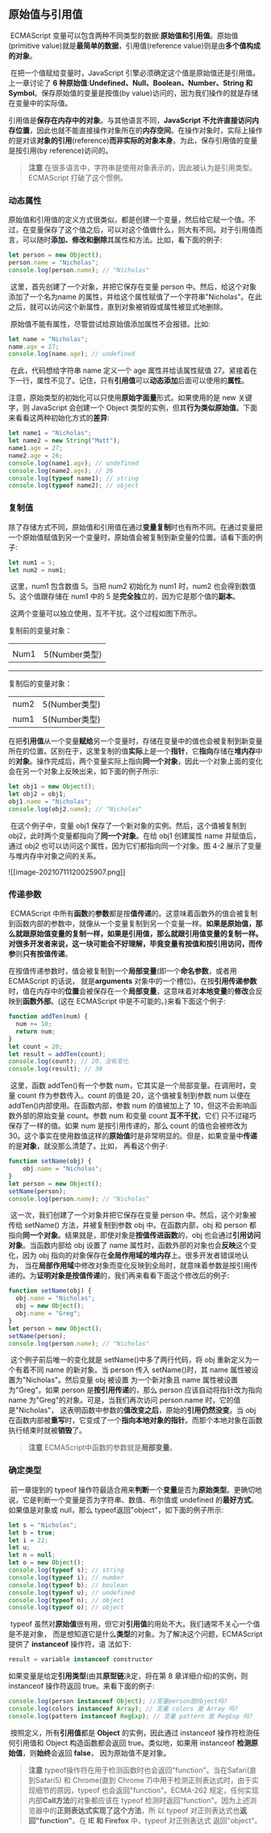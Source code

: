 ## 原始值与引用值

​	ECMAScript 变量可以包含两种不同类型的数据:**原始值和引用值**。原始值(primitive value)就是**最简单的数据**，引用值(reference value)则是由**多个值构成的对象**。

​	在把一个值赋给变量时，JavaScript 引擎必须确定这个值是原始值还是引用值。上一章讨论了 **6 种原始值**:**Undefined、Null、Boolean、Number、String 和 Symbol**。保存原始值的变量是按值(by value)访问的，因为我们操作的就是存储在变量中的实际值。

​	引用值是**保存在内存中的对象**。与其他语言不同，**JavaScript 不允许直接访问内存位置**，因此也就不能直接操作对象所在的**内存空间**。在操作对象时，实际上操作的是对该**对象的引用**(reference)**而非实际的对象本身**。为此，保存引用值的变量是按引用(by reference)访问的。

> **注意** 在很多语言中，字符串是使用对象表示的，因此被认为是引用类型。ECMAScript 打破了这个惯例。

### 动态属性

​	原始值和引用值的定义方式很类似，都是创建一个变量，然后给它赋一个值。不过，在变量保存了这个值之后，可以对这个值做什么，则大有不同。对于引用值而言，可以随时**添加、修改和删除**其属性和方法。比如，看下面的例子:

```javascript
let person = new Object();
person.name = "Nicholas"; 
console.log(person.name); // "Nicholas"
```

​	这里，首先创建了一个对象，并把它保存在变量 person 中。然后，给这个对象添加了一个名为name 的属性，并给这个属性赋值了一个字符串"Nicholas"。在此之后，就可以访问这个新属性，直到对象被销毁或属性被显式地删除。

​	原始值不能有属性，尽管尝试给原始值添加属性不会报错。比如:

```javascript
let name = "Nicholas";
name.age = 27; 
console.log(name.age); // undefined
```

​	在此，代码想给字符串 name 定义一个 age 属性并给该属性赋值 27。紧接着在下一行，属性不见了。记住，只有**引用值**可以**动态添加**后面可以使用的**属性**。

​	注意，原始类型的初始化可以只使用**原始字面量**形式。如果使用的是 new 关键字，则 JavaScript 会创建一个 Object 类型的实例，但其**行为类似原始值**。下面来看看这两种初始化方式的**差异**:

```javascript
let name1 = "Nicholas";
let name2 = new String("Matt");
name1.age = 27;
name2.age = 26;
console.log(name1.age); // undefined
console.log(name2.age); // 26
console.log(typeof name1); // string
console.log(typeof name2); // object
```

### 复制值

​	除了存储方式不同，原始值和引用值在通过**变量复制**时也有所不同。在通过变量把一个原始值赋值到另一个变量时，原始值会被复制到新变量的位置。请看下面的例子:

```javascript
let num1 = 5;
let num2 = num1;
```

​	这里，num1 包含数值 5。当把 num2 初始化为 num1 时，num2 也会得到数值 5。这个值跟存储在 num1 中的 5 是**完全独**立的，因为它是那个值的**副本**。

​	这两个变量可以独立使用，互不干扰。这个过程如图下所示。

复制前的变量对象：

|      |               |
| :--: | :-----------: |
|      |               |
| Num1 | 5(Number类型) |

---

复制后的变量对象：

|      |               |
| :--: | :-----------: |
| num2 | 5(Number类型) |
| num1 | 5(Number类型) |

​	在把**引用值**从一个变量**赋给**另一个变量时，存储在变量中的值也会被复制到新变量所在的位置。区别在于，这里复制的值**实际**上是一个**指针**，它**指向**存储在**堆内存**中的**对象**。操作完成后，两个变量实际上指向**同一个对象**，因此一个对象上面的变化会在另一个对象上反映出来，如下面的例子所示:

```javascript
let obj1 = new Object();
let obj2 = obj1;
obj1.name = "Nicholas"; 
console.log(obj2.name); // "Nicholas"
```

​	在这个例子中，变量 obj1 保存了一个新对象的实例。然后，这个值被复制到 obj2，此时两个变量都指向了**同一个对象**。在给 obj1 创建属性 name 并赋值后，通过 obj2 也可以访问这个属性，因为它们都指向同一个对象。图 4-2 展示了变量与堆内存中对象之间的关系。

![[image-20210711120025907.png]]

### 传递参数

​	ECMAScript 中所有**函数**的**参数**都是按**值传递**的。这意味着函数外的值会被复制到函数内部的参数中，就像从一个变量复制到另一个变量一样。**如果是原始值，那么就跟原始值变量的复制一样，如果是引用值，那么就跟引用值变量的复制一样。**对很多开发者来说，这一块可能会不好理解，毕竟变量有按值和按引用访问，而**传参**则**只有按值传递**。

​	在按值传递参数时，值会被复制到一个**局部变量**(即一个**命名参数**，或者用 ECMAScript 的话说， 就是**arguments** 对象中的一个槽位)。在按**引用传递参数**时，值在内存中的**位置**会被保存在一个**局部变量**，这意味着对**本地变量**的**修改**会反映到**函数外部**。(这在 ECMAScript 中是不可能的。)来看下面这个例子:

```javascript
function addTen(num) {
  num += 10;
  return num;
}
let count = 20;
let result = addTen(count); 
console.log(count); // 20，没有变化 
console.log(result); // 30
```

​	这里，函数 addTen()有一个参数 num，它其实是一个局部变量。在调用时，变量 count 作为参数传入。count 的值是 20，这个值被复制到参数 num 以便在 addTen()内部使用。在函数内部，参数 num 的值被加上了 10，但这不会影响函数外部的原始变量 count。参数 num 和变量 count **互不干扰**，它们 只不过碰巧保存了一样的值。如果 num 是按引用传递的，那么 count 的值也会被修改为 30。这个事实在使用数值这样的**原始值**时是非常明显的。但是，如果变量中**传递**的是**对象**，就没那么清楚了。比如， 再看这个例子:

```javascript
function setName(obj) { 
	obj.name = "Nicholas";
}
let person = new Object();
setName(person);
console.log(person.name); // "Nicholas"
```

​	这一次，我们创建了一个对象并把它保存在变量 person 中。然后，这个对象被传给 setName() 方法，并被复制到参数 obj 中。在函数内部，obj 和 person 都指向**同一个对象**。结果就是，即使对象是**按值传进函数**的，obj 也会通过**引用访问对象**。当函数内部给 obj 设置了 name 属性时，函数外部的对象也会**反映**这个变化，因为 obj 指向的对象保存在**全局作用域的堆内存**上。很多开发者错误地认为， 当在**局部作用域**中修改对象而变化反映到全局时，就意味着参数是按引用传递的。为**证明对象是按值传递**的，我们再来看看下面这个修改后的例子:

```javascript
function setName(obj) {
  obj.name = "Nicholas";
  obj = new Object();
  obj.name = "Greg";
}
let person = new Object();
setName(person);
console.log(person.name); // "Nicholas"
```

​	这个例子前后唯一的变化就是 setName()中多了两行代码，将 obj 重新定义为一个有着不同 name 的新对象。当 person 传入 setName()时，其 name 属性被设置为"Nicholas"。然后变量 obj 被设置 为一个新对象且 name 属性被设置为"Greg"。如果 person 是**按引用传递**的，那么 person 应该自动将指针改为指向 name 为"Greg"的对象。可是，当我们再次访问 person.name 时，它的值是"Nicholas"， 这表明函数中参数的**值改变之后**，原始的**引用仍然没变**。当 obj 在函数内部被**重写**时，它变成了一个**指向本地对象的指针**。而那个本地对象在函数执行结束时就被**销毁**了。

> **注意** ECMAScript中函数的参数就是**局部变量**。



### 确定类型

​	前一章提到的 typeof 操作符最适合用来**判断**一个**变量**是否为**原始类型**。更确切地说，它是判断一个变量是否为字符串、数值、布尔值或 undefined 的**最好方式**。如果值是对象或 null，那么 typeof返回"object"，如下面的例子所示:

```javascript
let s = "Nicholas";
let b = true;
let i = 22;
let u;
let n = null;
let o = new Object();
console.log(typeof s); // string
console.log(typeof i); // number
console.log(typeof b); // boolean
console.log(typeof u); // undefined
console.log(typeof n); // object
console.log(typeof o); // object
```

​	typeof 虽然对**原始值**很有用，但它对**引用值**的用处不大。我们通常不关心一个值是不是对象， 而是想知道它是什么**类型**的对象。为了解决这个问题，ECMAScript 提供了 **instanceof** 操作符，语 法如下:

```javascript
result = variable instanceof constructor
```

​	如果变量是给定**引用类型**(由其**原型链**决定，将在第 8 章详细介绍)的实例，则 instanceof 操作符返回 true。来看下面的例子:

```javascript
console.log(person instanceof Object); //变量person是Object吗?
console.log(colors instanceof Array); // 变量 colors 是 Array 吗?
console.log(pattern instanceof RegExp); // 变量 pattern 是 RegExp 吗?
```

​	按照定义，所有**引用值**都是 **Object** 的实例，因此通过 instanceof 操作符检测任何引用值和 Object 构造函数都会返回 true。类似地，如果用 instanceof **检测原始值**，则**始终**会返回 **false**， 因为原始值不是对象。

> **注意** typeof操作符在用于检测函数时也会返回"function"。当在Safari(直到Safari5) 和 Chrome(直到 Chrome 7)中用于检测正则表达式时，由于实现细节的原因，typeof 也会返回"function"。ECMA-262 规定，任何实现内部**Call方法**的对象都应该在 typeof 检测时返回"function"。因为上述浏览器中的**正则表达式实现了这个方法**，所 以 typeof 对正则表达式也**返回"function"**。在 **IE 和 Firefox** 中，typeof 对正则表达式 返回"object"。

